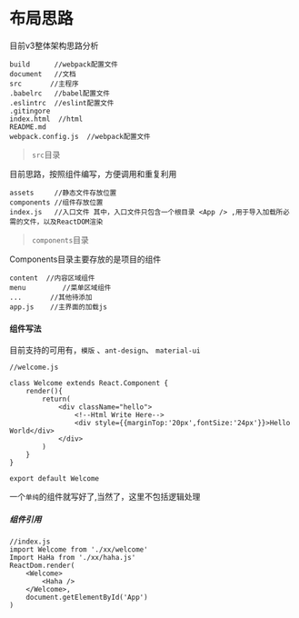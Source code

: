 # 布局思路

目前v3整体架构思路分析

```
build      //webpack配置文件
document   //文档
src		  //主程序
.babelrc   //babel配置文件
.eslintrc  //eslint配置文件
.gitingore 
index.html  //html
README.md
webpack.config.js  //webpack配置文件
```


> `src`目录

目前思路，按照组件编写，方便调用和重复利用

```
assets     //静态文件存放位置
components //组件存放位置
index.js   //入口文件 其中，入口文件只包含一个根目录 <App /> ,用于导入加载所必需的文件，以及ReactDOM渲染
```

> `components`目录

Components目录主要存放的是项目的组件

```
content	 //内容区域组件
menu		 //菜单区域组件
...       //其他待添加
app.js    //主界面的加载js
```

#### 组件写法

目前支持的可用有，`模版` 、`ant-design`、 `material-ui`  

```
//welcome.js

class Welcome extends React.Component {
	render(){
		return(
			<div className="hello">
				<!--Html Write Here-->
				<div style={{marginTop:'20px',fontSize:'24px'}}>Hello World</div>
			</div>
		)
	}
}

export default Welcome
```

一个`单纯`的组件就写好了,当然了，这里不包括逻辑处理


##### 组件引用

```
//index.js
import Welcome from './xx/welcome'
Import HaHa from './xx/haha.js'
ReactDom.render(
	<Welcome>
		<Haha />
	</Welcome>,
	document.getElementById('App')
)
```
